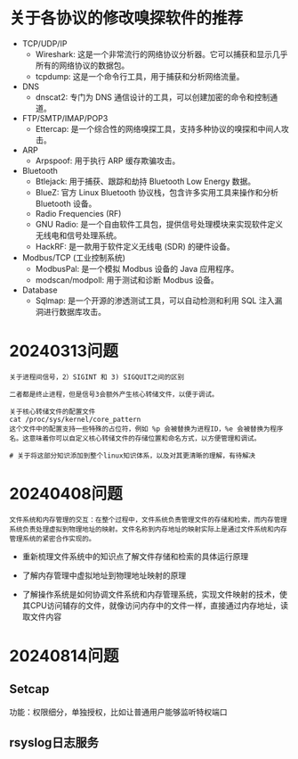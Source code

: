 # 关于各协议的修改嗅探软件的推荐
- TCP/UDP/IP
  - Wireshark: 这是一个非常流行的网络协议分析器。它可以捕获和显示几乎所有的网络协议的数据包。
  - tcpdump: 这是一个命令行工具，用于捕获和分析网络流量。
- DNS
  - dnscat2: 专门为 DNS 通信设计的工具，可以创建加密的命令和控制通道。
- FTP/SMTP/IMAP/POP3
  - Ettercap: 是一个综合性的网络嗅探工具，支持多种协议的嗅探和中间人攻击。
- ARP
  - Arpspoof: 用于执行 ARP 缓存欺骗攻击。
- Bluetooth
  - Btlejack: 用于捕获、跟踪和劫持 Bluetooth Low Energy 数据。
  - BlueZ: 官方 Linux Bluetooth 协议栈，包含许多实用工具来操作和分析 Bluetooth 设备。
  - Radio Frequencies (RF)
  - GNU Radio: 是一个自由软件工具包，提供信号处理模块来实现软件定义无线电和信号处理系统。
  - HackRF: 是一款用于软件定义无线电 (SDR) 的硬件设备。
- Modbus/TCP (工业控制系统)
  - ModbusPal: 是一个模拟 Modbus 设备的 Java 应用程序。
  - modscan/modpoll: 用于测试和诊断 Modbus 设备。
- Database
  - Sqlmap: 是一个开源的渗透测试工具，可以自动检测和利用 SQL 注入漏洞进行数据库攻击。


# 20240313问题
```shell
关于进程间信号，2）SIGINT 和 3) SIGQUIT之间的区别

二者都是终止进程，但是信号3会额外产生核心转储文件，以便于调试。

关于核心转储文件的配置文件
cat /proc/sys/kernel/core_pattern
这个文件中的配置支持一些特殊的占位符，例如 %p 会被替换为进程ID，%e 会被替换为程序名。这意味着你可以自定义核心转储文件的存储位置和命名方式，以方便管理和调试。

# 关于将这部分知识添加到整个linux知识体系，以及对其更清晰的理解，有待解决
```

# 20240408问题
```
文件系统和内存管理的交互：在整个过程中，文件系统负责管理文件的存储和检索，而内存管理系统负责处理虚拟到物理地址的映射。文件名称到内存地址的映射实际上是通过文件系统和内存管理系统的紧密合作实现的。
```

- 重新梳理文件系统中的知识点了解文件存储和检索的具体运行原理

- 了解内存管理中虚拟地址到物理地址映射的原理

- 了解操作系统是如何协调文件系统和内存管理系统，实现文件映射的技术，使其CPU访问辅存的文件，就像访问内存中的文件一样，直接通过内存地址，读取文件内容



# 20240814问题
## Setcap
功能：权限细分，单独授权，比如让普通用户能够监听特权端口


## rsyslog日志服务
